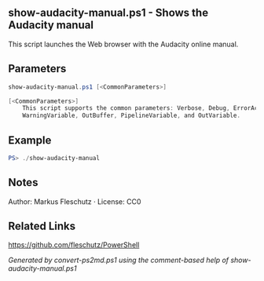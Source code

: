## show-audacity-manual.ps1 - Shows the Audacity manual

This script launches the Web browser with the Audacity online manual.

## Parameters
```powershell
show-audacity-manual.ps1 [<CommonParameters>]

[<CommonParameters>]
    This script supports the common parameters: Verbose, Debug, ErrorAction, ErrorVariable, WarningAction, 
    WarningVariable, OutBuffer, PipelineVariable, and OutVariable.
```

## Example
```powershell
PS> ./show-audacity-manual

```

## Notes
Author: Markus Fleschutz · License: CC0

## Related Links
https://github.com/fleschutz/PowerShell

*Generated by convert-ps2md.ps1 using the comment-based help of show-audacity-manual.ps1*
